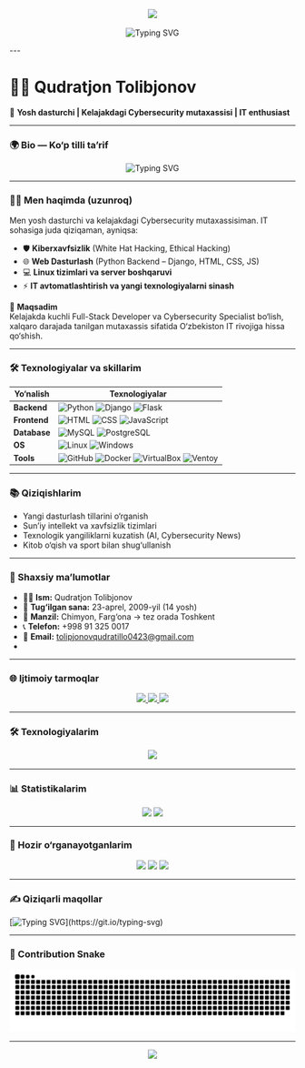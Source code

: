 <!-- Profil Banner -->
<p align="center">
  <img src="https://capsule-render.vercel.app/api?type=waving&color=0:0f0c29,100:302b63&height=200&section=header&text=𝗤𝘂𝗱𝗿𝗮𝘁𝗶𝗹𝗹𝗼%20𝗧𝗼𝗹𝗶𝗽𝗷𝗼𝗻𝗼𝘃&fontSize=50&fontColor=00FF00&animation=fadeIn" />
</p>
<!-- Typing Animation -->
<p align="center">
  <img src="https://readme-typing-svg.herokuapp.com?font=Fira+Code&size=22&duration=4000&pause=2000&color=00FF00&center=true&vCenter=true&width=600&lines=💻+Backend+Developer;🔒+Cybersecurity+Enthusiast;🌍+Open-Source+Contributor;📚+Lifelong+Learner;🚀+Future+White+Hat+Hacker;⚡+Tech+Explorer" alt="Typing SVG" />
</p>
---

# 👨‍💻 Qudratjon Tolibjonov  

💼 **Yosh dasturchi | Kelajakdagi Cybersecurity mutaxassisi | IT enthusiast**  

---

### 🌍 Bio — Ko‘p tilli ta’rif  

<p align="center">
  <img src="https://readme-typing-svg.herokuapp.com?font=Fira+Code&size=22&duration=5000&pause=2000&color=00FF00&center=true&vCenter=true&width=1000&lines=🇺🇿+Python+Backend+Developer+%7C+Kiberxavfsizlik+ixlosmandi+%7C+Full-Stack+dasturchi;🇺🇿+Najot+Ta'lim+Backend+Django+yo‘nalishida+tahsil+olyapman.;🇬🇧+Python+Backend+Developer+%7C+Cybersecurity+Enthusiast+%7C+Full-Stack+Developer;🇬🇧+Currently+studying+at+Najot+Ta'lim+Backend+Django.;🇪🇸+Desarrollador+Backend+en+Python+%7C+Entusiasta+de+la+Ciberseguridad+%7C+Full-Stack+Developer;🇪🇸+Actualmente+estudiando+en+Najot+Ta'lim+Backend+Django.;🇷🇺+Python+Backend+Developer+%7C+Энтузиаст+кибербезопасности+%7C+Full-Stack+разработчик;🇷🇺+Обучаюсь+в+Najot+Ta'lim+Backend+Django.;🇨🇳+Python+后端开发者+%7C+网络安全爱好者+%7C+全栈开发者;🇨🇳+目前在+Najot+Ta'lim+Backend+Django+学习。" alt="Typing SVG" />
</p>

---

### 👨‍💻 Men haqimda (uzunroq)  
Men yosh dasturchi va kelajakdagi Cybersecurity mutaxassisiman. IT sohasiga juda qiziqaman, ayniqsa:  

- 🛡 **Kiberxavfsizlik** (White Hat Hacking, Ethical Hacking)  
- 🌐 **Web Dasturlash** (Python Backend – Django, HTML, CSS, JS)  
- 💻 **Linux tizimlari va server boshqaruvi**  
- ⚡ **IT avtomatlashtirish va yangi texnologiyalarni sinash**  

🎯 **Maqsadim**  
Kelajakda kuchli Full-Stack Developer va Cybersecurity Specialist bo‘lish, xalqaro darajada tanilgan mutaxassis sifatida O‘zbekiston IT rivojiga hissa qo‘shish.  

---
### 🛠 Texnologiyalar va skillarim  

| Yo‘nalish    | Texnologiyalar |
|--------------|----------------|
| **Backend**  | ![Python](https://skillicons.dev/icons?i=python) ![Django](https://skillicons.dev/icons?i=django) ![Flask](https://skillicons.dev/icons?i=flask) |
| **Frontend** | ![HTML](https://skillicons.dev/icons?i=html) ![CSS](https://skillicons.dev/icons?i=css) ![JavaScript](https://skillicons.dev/icons?i=js) |
| **Database** | ![MySQL](https://skillicons.dev/icons?i=mysql) ![PostgreSQL](https://skillicons.dev/icons?i=postgres) |
| **OS**       | ![Linux](https://skillicons.dev/icons?i=linux) ![Windows](https://skillicons.dev/icons?i=windows) |
| **Tools**    | ![GitHub](https://skillicons.dev/icons?i=github) ![Docker](https://skillicons.dev/icons?i=docker) ![VirtualBox](https://skillicons.dev/icons?i=vbox) ![Ventoy](https://img.shields.io/badge/Ventoy-blue?logo=usb&logoColor=white) |

---

### 📚 Qiziqishlarim  
- Yangi dasturlash tillarini o‘rganish  
- Sun’iy intellekt va xavfsizlik tizimlari  
- Texnologik yangiliklarni kuzatish (AI, Cybersecurity News)  
- Kitob o‘qish va sport bilan shug‘ullanish  

---

### 📇 Shaxsiy ma’lumotlar  

- 🧑‍💼 **Ism:** Qudratjon Tolibjonov  
- 🎂 **Tug‘ilgan sana:** 23-aprel, 2009-yil (14 yosh)  
- 📍 **Manzil:** Chimyon, Farg‘ona → tez orada Toshkent  
- 📞 **Telefon:** +998 91 325 0017  
- 📧 **Email:** tolipjonovqudratillo0423@gmail.com
- 

---
### 🌐 Ijtimoiy tarmoqlar  
<p align="center">
  <a href="https://github.com/tolipjonovqudratillo0423">
    <img src="https://img.shields.io/badge/GitHub-181717?style=for-the-badge&logo=github&logoColor=white"/>
  </a>
  <a href="https://t.me/qudratillo0017">
    <img src="https://img.shields.io/badge/Telegram-2CA5E0?style=for-the-badge&logo=telegram&logoColor=white"/>
  </a>
  <a href="https://www.linkedin.com/in/qudratillo-tolipjonov-a943ba381">
    <img src="https://img.shields.io/badge/LinkedIn-0077B5?style=for-the-badge&logo=linkedin&logoColor=white"/>
  </a>
</p>



---

### 🛠️ Texnologiyalarim  
<p align="center">
  <img src="https://skillicons.dev/icons?i=python,django,git,github,linux,html,css,js,postgresql,docker&theme=dark" />
</p>  

---

### 📊 Statistikalarim  
<p align="center">
  <img src="https://github-readme-stats.vercel.app/api?username=tolipjonovqudratillo0423&show_icons=true&theme=tokyonight" height="180"/>
  <img src="https://github-readme-streak-stats.herokuapp.com/?user=tolipjonovqudratillo0423&theme=tokyonight" height="180"/>
</p>  

---

### 🚀 Hozir o‘rganayotganlarim  
<p align="center">
  <img src="https://img.shields.io/badge/FastAPI-009688?style=for-the-badge&logo=fastapi&logoColor=white"/>
  <img src="https://img.shields.io/badge/React-20232A?style=for-the-badge&logo=react&logoColor=61DAFB"/>
  <img src="https://img.shields.io/badge/Docker-2496ED?style=for-the-badge&logo=docker&logoColor=white"/>
</p>  

---

### ✍️ Qiziqarli maqollar  
[![Typing SVG](https://readme-typing-svg.herokuapp.com?font=Fira+Code&size=22&duration=2500&pause=1000&color=00FF00&center=true&vCenter=true&width=1000&lines=1.+Code+is+like+humor.+When+you+have+to+explain+it,+it's+bad.;2.+In+code+we+trust.;3.+Programming+is+the+art+of+thinking+clearly.;4.+Fixing+bugs+teaches+more+than+writing+perfect+code.;5.+Talk+is+cheap,+show+me+the+code.;6.+A+good+programmer+is+lazy+in+the+right+way.;7.+Debugging+is+like+being+a+detective.;8.+Code+never+lies,+comments+sometimes+do.;9.+First,+solve+the+problem.+Then,+write+the+code.;10.+Simplicity+is+the+soul+of+efficiency.;11.+The+best+code+is+no+code+at+all.;12.+Every+bug+is+a+lesson+in+disguise.;13.+If+it+works,+don’t+touch+it.;14.+Code+smarter,+not+harder.;15.+Good+code+is+its+own+best+documentation.;16.+A+programmer+is+a+machine+that+turns+caffeine+into+code.;17.+Code+is+read+more+than+written.;18.+Make+it+work,+make+it+right,+make+it+fast.;19.+Perfection+is+achieved+not+when+there+is+nothing+more+to+add,+but+when+nothing+left+to+take+away.;20.+Programming+is+99%+thinking,+1%+typing.)](https://git.io/typing-svg)

---

### 🐍 Contribution Snake  
<p align="center">
  <img src="https://github.com/Platane/snk/raw/output/github-contribution-grid-snake.svg" alt="snake" />
</p>  

---

<p align="center">
  <img src="https://capsule-render.vercel.app/api?type=waving&color=0:302b63,100:0f0c29&height=120&section=footer"/>
</p>
